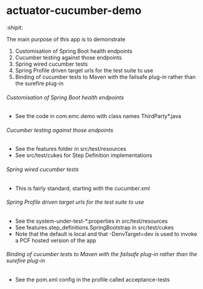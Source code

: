 # actuator-cucumber-demo

:shipit:

The main purpose of this app is to demonstrate

1. Customisation of Spring Boot health endpoints
2. Cucumber testing against those endpoints
3. Spring wired cucumber tests
4. Spring Profile driven target urls for the test suite to use
5. Binding of cucumber tests to Maven with the failsafe plug-in rather than the surefire plug-in

###### Customisation of Spring Boot health endpoints

* See the code in com.emc.demo with class names ThirdParty*.java

###### Cucumber testing against those endpoints

* See the features folder in src/test/resources
* See src/test/cukes for Step Definition implementations

###### Spring wired cucumber tests

* This is fairly standard, starting with the cucumber.xml

###### Spring Profile driven target urls for the test suite to use

* See the system-under-test-*.properties in src/test/resources
* See features.step_definitions.SpringBootstrap in src/test/cukes
* Note that the default is local and that -DenvTarget=dev is used to invoke a PCF hosted version of the app

###### Binding of cucumber tests to Maven with the failsafe plug-in rather than the surefire plug-in

* See the pom.xml config in the profile called acceptance-tests